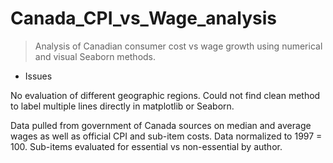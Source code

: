 # Canada_CPI_vs_Wage_analysis

> Analysis of Canadian consumer cost vs wage growth using numerical and visual Seaborn methods.

- Issues

No evaluation of different geographic regions. 
Could not find clean method to label multiple lines directly in matplotlib or Seaborn.



Data pulled from government of Canada sources on median and average wages as well as official CPI and sub-item costs.
Data normalized to 1997 = 100.
Sub-items evaluated for essential vs non-essential by author.
